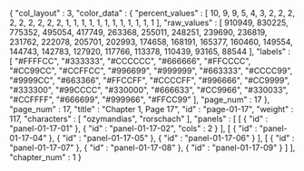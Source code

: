 {
  "col_layout" : 3,
  "color_data" : {
    "percent_values" : [
      10,
      9,
      9,
      5,
      4,
      3,
      2,
      2,
      2,
      2,
      2,
      2,
      2,
      2,
      2,
      1,
      1,
      1,
      1,
      1,
      1,
      1,
      1,
      1,
      1,
      1,
      1
    ],
    "raw_values" : [
      910949,
      830225,
      775352,
      495054,
      417749,
      263368,
      255011,
      248251,
      239690,
      236819,
      231762,
      222078,
      205701,
      202993,
      174658,
      168191,
      165377,
      160460,
      149554,
      144743,
      142783,
      127920,
      117766,
      113378,
      110439,
      93165,
      88544
    ],
    "labels" : [
      "#FFFFCC",
      "#333333",
      "#CCCCCC",
      "#666666",
      "#FFCCCC",
      "#CC99CC",
      "#CCFFCC",
      "#996699",
      "#999999",
      "#663333",
      "#CCCC99",
      "#9999CC",
      "#663366",
      "#FFCCFF",
      "#CCCCFF",
      "#996666",
      "#CC9999",
      "#333300",
      "#99CCCC",
      "#330000",
      "#666633",
      "#CC9966",
      "#330033",
      "#CCFFFF",
      "#666699",
      "#999966",
      "#FFCC99"
    ],
    "page_num" : 17
  },
  "page_num" : 17,
  "title" : "Chapter 1, Page 17",
  "id" : "page-01-17",
  "weight" : 117,
  "characters" : [
    "ozymandias",
    "rorschach"
  ],
  "panels" : [
    [
      {
        "id" : "panel-01-17-01"
      },
      {
        "id" : "panel-01-17-02",
        "cols" : 2
      }
    ],
    [
      {
        "id" : "panel-01-17-04"
      },
      {
        "id" : "panel-01-17-05"
      },
      {
        "id" : "panel-01-17-06"
      }
    ],
    [
      {
        "id" : "panel-01-17-07"
      },
      {
        "id" : "panel-01-17-08"
      },
      {
        "id" : "panel-01-17-09"
      }
    ]
  ],
  "chapter_num" : 1
}
